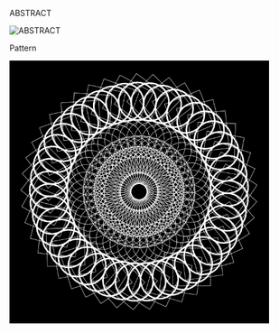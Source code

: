 ABSTRACT

![ABSTRACT](https://user-images.githubusercontent.com/60875549/79692806-d5501f00-826f-11ea-807b-4d2cfd3389b7.PNG)



Pattern 

![Pattern](https://github.com/mrvybornykh/cs101/blob/master/pictures/pattern.PNG)
